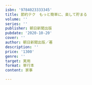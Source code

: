 ```yaml
---
isbn: '9784023333345'
title: 節約テク　もっと簡単に、楽して貯まる
volume: ''
series: ''
publisher: 朝日新聞出版
pubdate: '2020-10-20'
cover: ''
author: 朝日新聞出版／著
description: ''
price: '1300'
genre: ''
target: 実用
format: 単行本
content: 家事

---
```


